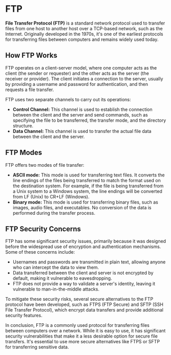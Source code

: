 # FTP

**File Transfer Protocol (FTP)** is a standard network protocol used to transfer files from one host to another host over a TCP-based network, such as the Internet. Originally developed in the 1970s, it's one of the earliest protocols for transferring files between computers and remains widely used today.

## How FTP Works

FTP operates on a client-server model, where one computer acts as the client (the sender or requester) and the other acts as the server (the receiver or provider). The client initiates a connection to the server, usually by providing a username and password for authentication, and then requests a file transfer.

FTP uses two separate channels to carry out its operations:

- **Control Channel:** This channel is used to establish the connection between the client and the server and send commands, such as specifying the file to be transferred, the transfer mode, and the directory structure.
- **Data Channel:** This channel is used to transfer the actual file data between the client and the server.

## FTP Modes

FTP offers two modes of file transfer:

- **ASCII mode:** This mode is used for transferring text files. It converts the line endings of the files being transferred to match the format used on the destination system. For example, if the file is being transferred from a Unix system to a Windows system, the line endings will be converted from LF (Unix) to CR+LF (Windows).
- **Binary mode:** This mode is used for transferring binary files, such as images, audio files, and executables. No conversion of the data is performed during the transfer process.

## FTP Security Concerns

FTP has some significant security issues, primarily because it was designed before the widespread use of encryption and authentication mechanisms. Some of these concerns include:

- Usernames and passwords are transmitted in plain text, allowing anyone who can intercept the data to view them.
- Data transferred between the client and server is not encrypted by default, making it vulnerable to eavesdropping.
- FTP does not provide a way to validate a server's identity, leaving it vulnerable to man-in-the-middle attacks.

To mitigate these security risks, several secure alternatives to the FTP protocol have been developed, such as FTPS (FTP Secure) and SFTP (SSH File Transfer Protocol), which encrypt data transfers and provide additional security features.

In conclusion, FTP is a commonly used protocol for transferring files between computers over a network. While it is easy to use, it has significant security vulnerabilities that make it a less desirable option for secure file transfers. It's essential to use more secure alternatives like FTPS or SFTP for transferring sensitive data.